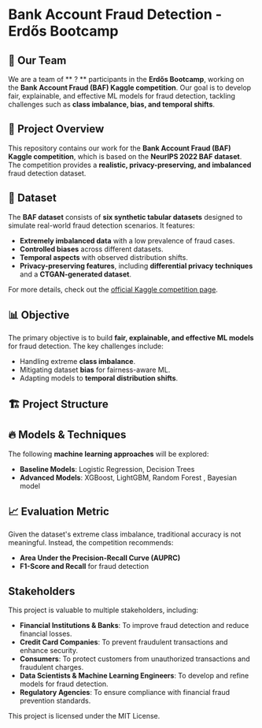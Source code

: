 # Bank Account Fraud Detection - Erdős Bootcamp  

## 👥 Our Team  
We are a team of ** ? ** participants in the **Erdős Bootcamp**, working on the **Bank Account Fraud (BAF) Kaggle competition**. Our goal is to develop fair, explainable, and effective ML models for fraud detection, tackling challenges such as **class imbalance, bias, and temporal shifts**.  

## 🚀 Project Overview  
This repository contains our work for the **Bank Account Fraud (BAF) Kaggle competition**, which is based on the **NeurIPS 2022 BAF dataset**. The competition provides a **realistic, privacy-preserving, and imbalanced** fraud detection dataset.  

## 📌 Dataset  
The **BAF dataset** consists of **six synthetic tabular datasets** designed to simulate real-world fraud detection scenarios. It features:  
- **Extremely imbalanced data** with a low prevalence of fraud cases.  
- **Controlled biases** across different datasets.  
- **Temporal aspects** with observed distribution shifts.  
- **Privacy-preserving features**, including **differential privacy techniques** and a **CTGAN-generated dataset**.  

For more details, check out the [official Kaggle competition page](https://www.kaggle.com/datasets/sgpjesus/bank-account-fraud-dataset-neurips-2022?select=Base.csv).  

## 📊 Objective  
The primary objective is to build **fair, explainable, and effective ML models** for fraud detection. The key challenges include:  
- Handling extreme **class imbalance**.  
- Mitigating dataset **bias** for fairness-aware ML.  
- Adapting models to **temporal distribution shifts**.  

## 🏗️ Project Structure  

## 🔥 Models & Techniques  
The following **machine learning approaches** will be explored:  
- **Baseline Models**: Logistic Regression, Decision Trees  
- **Advanced Models**: XGBoost, LightGBM, Random Forest , Bayesian model 
 

## 📈 Evaluation Metric  
Given the dataset's extreme class imbalance, traditional accuracy is not meaningful. Instead, the competition recommends:  
- **Area Under the Precision-Recall Curve (AUPRC)**  
- **F1-Score and Recall** for fraud detection  


 ## Stakeholders

This project is valuable to multiple stakeholders, including:

- **Financial Institutions & Banks**: To improve fraud detection and reduce financial losses.
- **Credit Card Companies**: To prevent fraudulent transactions and enhance security.
- **Consumers**: To protect customers from unauthorized transactions and fraudulent charges.
- **Data Scientists & Machine Learning Engineers**: To develop and refine models for fraud detection.
- **Regulatory Agencies**: To ensure compliance with financial fraud prevention standards.


This project is licensed under the MIT License.
